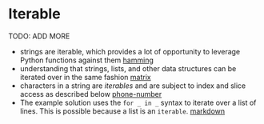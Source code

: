 # Iterable

TODO: ADD MORE

- strings are iterable, which provides a lot of opportunity to leverage Python functions against them [hamming](../exercise-concepts/hamming.md)
- understanding that strings, lists, and other data structures can be iterated over in the same fashion [matrix](../exercise-concepts/matrix.md)
- characters in a string are *iterables* and are subject to index and slice access as described below [phone-number](../exercise-concepts/phone-number.md)
- The example solution uses the `for _ in _` syntax to iterate over a list of lines. This is possible because a list is an `iterable`. [markdown](../exercise-concepts/markdown.md)
